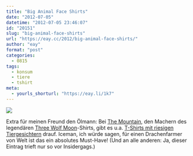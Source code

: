 ```yaml
---
title: "Big Animal Face Shirts"
date: "2012-07-05"
datetime: "2012-07-05 23:46:07"
id: "20151"
slug: "big-animal-face-shirts"
url: "https://eay.cc/2012/big-animal-face-shirts/"
author: "eay"
format: "post"
categories:
  - 0815
tags:
  - konsum
  - tiere
  - tshirt
meta:
  - yourls_shorturl: "https://eay.li/1k7"
---
```


![](https://eay.cc/uploads/2012/bigcatfaceshirt.jpg)

Extra für meinen Freund den Ölmann: Bei [The Mountain](http://www.themountain.me/), den Machern des legendären [Three Wolf Moon](http://en.wikipedia.org/wiki/Three_Wolf_Moon)\-Shirts, gibt es u.a. [T-Shirts mit riesigen Tiergesichtern](http://shop.themountain.me/adult-t-shirts-7/) drauf. Iceman, ich würde sagen, für einen Drachenfarmer von Welt ist das ein absolutes Must-Have! (Und an alle anderen: Ja, dieser Eintrag trieft nur so vor Insidergags.)
